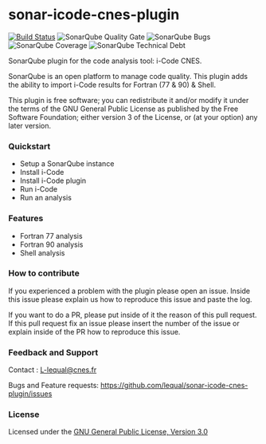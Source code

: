 # sonar-icode-cnes-plugin
[![Build Status](https://travis-ci.org/lequal/sonar-icode-cnes-plugin.svg?branch=master)](https://travis-ci.org/lequal/sonar-icode-cnes-plugin)
![SonarQube Quality Gate](https://sonarcloud.io/api/project_badges/measure?project=fr.cnes.sonarqube.plugins%3Asonar-icode-plugin&metric=alert_status)
![SonarQube Bugs](https://sonarcloud.io/api/project_badges/measure?project=fr.cnes.sonarqube.plugins%3Asonar-icode-plugin&metric=bugs)
![SonarQube Coverage](https://sonarcloud.io/api/project_badges/measure?project=fr.cnes.sonarqube.plugins%3Asonar-icode-plugin&metric=coverage)
![SonarQube Technical Debt](https://sonarcloud.io/api/project_badges/measure?project=fr.cnes.sonarqube.plugins%3Asonar-icode-plugin&metric=sqale_index)

SonarQube plugin for the code analysis tool: i-Code CNES.

SonarQube is an open platform to manage code quality. This plugin adds the ability to import i-Code results for Fortran (77 & 90) & Shell.

This plugin is free software; you can redistribute it and/or modify it under the terms of the GNU General Public License as published by the Free Software Foundation; either version 3 of the License, or (at your option) any later version.

### Quickstart
- Setup a SonarQube instance
- Install i-Code
- Install i-Code plugin
- Run i-Code
- Run an analysis

### Features
- Fortran 77 analysis
- Fortran 90 analysis
- Shell analysis

### How to contribute
If you experienced a problem with the plugin please open an issue. Inside this issue please explain us how to reproduce this issue and paste the log. 

If you want to do a PR, please put inside of it the reason of this pull request. If this pull request fix an issue please insert the number of the issue or explain inside of the PR how to reproduce this issue.

### Feedback and Support
Contact : L-lequal@cnes.fr

Bugs and Feature requests: https://github.com/lequal/sonar-icode-cnes-plugin/issues

### License
Licensed under the [GNU General Public License, Version 3.0](https://www.gnu.org/licenses/gpl.txt)
